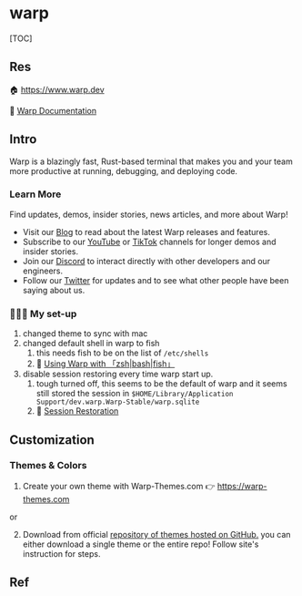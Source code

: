 # warp

[TOC]



## Res
🏠 https://www.warp.dev

📂 [Warp Documentation](https://docs.warp.dev/) 



## Intro
Warp is a blazingly fast, Rust-based terminal that makes you and your team more productive at running, debugging, and deploying code.

### Learn More
Find updates, demos, insider stories, news articles, and more about Warp!
- Visit our [Blog](https://www.warp.dev/blog) to read about the latest Warp releases and features.
- Subscribe to our [YouTube](https://www.youtube.com/channel/UCKONdcQCTP3aozARj1ntKhw) or [TikTok](https://www.tiktok.com/@warp.dev) channels for longer demos and insider stories.
- Join our [Discord](https://www.warp.dev/community) to interact directly with other developers and our engineers.
- Follow our [Twitter](https://twitter.com/warpdotdev) for updates and to see what other people have been saying about us.

### 🧖🏻‍♀️ My set-up
1. changed theme to sync with mac
2. changed default shell in warp to fish
   1. this needs fish to be on the list of `/etc/shells`
   2. 🔗 [Using Warp with 「zsh|bash|fish」](https://docs.warp.dev/getting-started/using-warp-with-shells)
3. disable session restoring every time warp start up.
   1. tough turned off, this seems to be the default of warp and it seems still stored the session in `$HOME/Library/Application Support/dev.warp.Warp-Stable/warp.sqlite`
   2. 🔗 [Session Restoration](https://docs.warp.dev/features/sessions/session-restoration)



## Customization
### Themes & Colors
1. Create your own theme with Warp-Themes.com 👉 https://warp-themes.com

or 

2. Download from official [repository of themes hosted on GitHub.](https://github.com/warpdotdev/themes)
you can either download a single theme or the entire repo!
Follow site's instruction for steps.



## Ref
